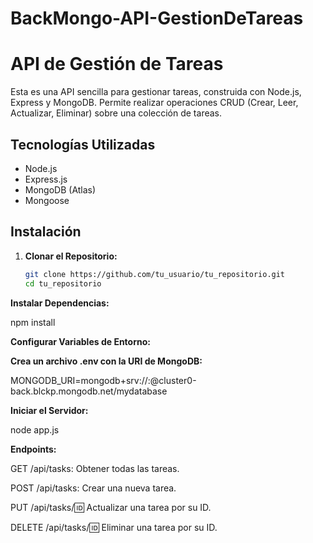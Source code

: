 # BackMongo-API-GestionDeTareas

# API de Gestión de Tareas

Esta es una API sencilla para gestionar tareas, construida con Node.js, Express y MongoDB. Permite realizar operaciones CRUD (Crear, Leer, Actualizar, Eliminar) sobre una colección de tareas.

## Tecnologías Utilizadas

- Node.js
- Express.js
- MongoDB (Atlas)
- Mongoose

## Instalación

1. **Clonar el Repositorio:**
   ```bash
   git clone https://github.com/tu_usuario/tu_repositorio.git
   cd tu_repositorio
   
**Instalar Dependencias:**

npm install

**Configurar Variables de Entorno:**

**Crea un archivo .env con la URI de MongoDB:**

MONGODB_URI=mongodb+srv://<username>:<password>@cluster0-back.blckp.mongodb.net/mydatabase

**Iniciar el Servidor:**

node app.js

**Endpoints:**

GET /api/tasks: Obtener todas las tareas.

POST /api/tasks: Crear una nueva tarea.

PUT /api/tasks/:id: Actualizar una tarea por su ID.

DELETE /api/tasks/:id: Eliminar una tarea por su ID.
